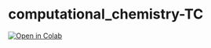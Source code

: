 # computational_chemistry-TC

 [![Open in Colab](https://colab.research.google.com/assets/colab-badge.svg)](Analisis_poros_HOLE2.ipynb)